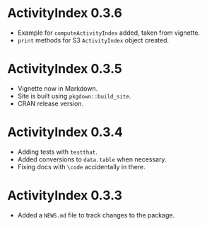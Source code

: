 # ActivityIndex 0.3.6

* Example for `computeActivityIndex` added, taken from vignette.
* `print` methods for S3 `ActivityIndex` object created.

# ActivityIndex 0.3.5

* Vignette now in Markdown.
* Site is built using `pkgdown::build_site`.
* CRAN release version.

# ActivityIndex 0.3.4

* Adding tests with `testthat`.
* Added conversions to `data.table` when necessary.  
* Fixing docs with `\code` accidentally in there.

# ActivityIndex 0.3.3

* Added a `NEWS.md` file to track changes to the package.
